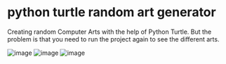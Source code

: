 # python turtle random art generator
Creating random Computer Arts with the help of Python Turtle. But the problem is that you need to run the project again to see the different arts.

![image](https://user-images.githubusercontent.com/69692532/144736814-54ff4cbd-c38c-43a4-948f-0a3fa1ebefd6.png)</b>
![image](https://user-images.githubusercontent.com/69692532/144736834-edc410f8-851b-4831-a124-3dcfd5a24c6b.png)
![image](https://user-images.githubusercontent.com/69692532/144736812-b21b6f20-ec56-4ecb-bbeb-996d963cbf3d.png)</b>

